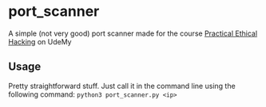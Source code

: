 # port_scanner
A simple (not very good) port scanner made for the course [Practical Ethical Hacking](https://www.udemy.com/course/practical-ethical-hacking/) on UdeMy
## Usage
Pretty straightforward stuff. Just call it in the command line using the following command:
```python3 port_scanner.py <ip>```
